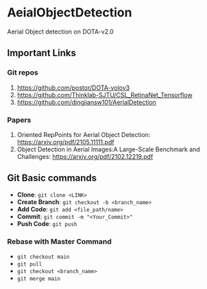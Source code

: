 # AeialObjectDetection
Aerial Object detection on DOTA-v2.0
## Important Links
### Git repos
1. https://github.com/postor/DOTA-yolov3
2. https://github.com/Thinklab-SJTU/CSL_RetinaNet_Tensorflow
3. https://github.com/dingjiansw101/AerialDetection

### Papers
1. Oriented RepPoints for Aerial Object Detection: https://arxiv.org/pdf/2105.11111.pdf
2. Object Detection in Aerial Images:A Large-Scale Benchmark and Challenges: https://arxiv.org/pdf/2102.12219.pdf

## Git Basic commands

* __Clone__:          ```git clone <LINK>```
* __Create Branch__:  ```git checkout -b <branch_name>```
* __Add Code__:       ```git add <file_path/name>```         
* __Commit__:         ```git commit -m "<Your_Commit>"```
* __Push Code__:      ```git push```

### Rebase with Master Command
* ```git checkout main```
* ```git pull```
* ```git checkout <branch_name>```
* ```git merge main```
